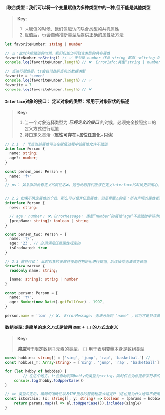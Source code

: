 #### `|`联合类型：我们可以将一个变量赋值为多种类型中的一种,但不能是其他类型

> **Key**:
>
> 1. 未赋值的时候，我们仅能访问联合类型的共有属性
> 2. 赋值后，`ts`会自动推断类型后提供正确的属性及方法

```typescript
let favoriteNumber: string | number

// ⚠️：此时未能赋值的时候，我们仅能访问联合类型的共有属性
favoriteNumber.toString() // ✅ 无论是 number 还是 string 都有 toString 的方法
console.log(favoriteNumber.length) // ❌  ErrorInfo:类型“string | number”上不存在属性“length”。类型“number”上不存在属性“length”。

// 当进行赋值后，ts会自动推断当前的数据类型
favorite = 'seven'
console.log(favoriteNumber.length) // ✅
favorite = 7
console.log(favoriteNumber.length) // ❌
```

#### `Interface`对象的接口： 定义对象的类型：常用于对象形状的描述

> **Key:**
>
> 1. 当一个对象选择类型为 **_已经定义的接口_** 的时候，必须完全按照接口的定义方式进行赋值
> 2. 接口定义灵活（**属性可存在**+**属性任意化**+**只读**）

```typescript
// 2.1  ? 代表当前属性可以在赋值过程中该属性允许不赋值
interface Person {
  name: string;
  age?: number;
}

const person_one: Person = {
  name: 'fy'
}
// ps： 如果添加没有定义的属性名❌，这也说明我们应该在定义interface的时候更加用心，去约束以此为类型的对象的格式


// 2.2 如果不确定属性的个数，那么可以使用任意属性，但是需要⚠️的是：所有声明的属性都需要满足任意属性的类型约束
interface Person {
  name: string;

  // age： number； ❌，ErrorMessage： 类型“number”的属性“age”不能赋给字符串索引类型“string” ts(2411)
  [propName: string]: boolean | string
}

const person_two: Person = {
  name: 'fy',
  age: '23', // 必须满足任意属性规定的
  isGraduated: true
}

// 2.3 属性只读： 此时对象的该属性仅能在初始化进行赋值，后续操作无法改变该值
interface Person {
  readonly name: string;

  [name: string]: string | number
}

const person: Person = {
  name: 'fy',
  age: Number(new Date().getFullYear) - 1997,
}

person.name = 'tom' // ❌， ErrorMessage: 无法分配到 "name" ，因为它是只读属性。ts(2540)

```

#### 数组类型: 最简单的定义方式是使用  `类型 + []` 的方式去定义

> **Key:**
>
> ***类型***用于<u>限定数组子元素的类型</u>， `[]` 用于<u>表明变量本身是数组类型</u>

``` typescript
const hobbies: string[] = ['sing', 'jump', 'rap', 'basketball'] //
const hobbies_T: Array<string> = ['sing', 'jump', 'rap', 'basketball'] // 使用泛型定义

for (let hobby of hobbies) {
		// 在这个地方，ts会自动判断hobby的类型为string，同时仅会为你提示字符串的方法
    console.log(hobby.toUpperCase())
}

// => 类型约定后，编码的准确性以及IDE提示的智能程度大幅提升（这也是为什么通常不使用interface定义的原因）
const isContain: (x: string[], y: string) => boolean = (params = hobbies, single) => {
    return params.map(el => el.toUpperCase()).includes(single)
}
	
```


